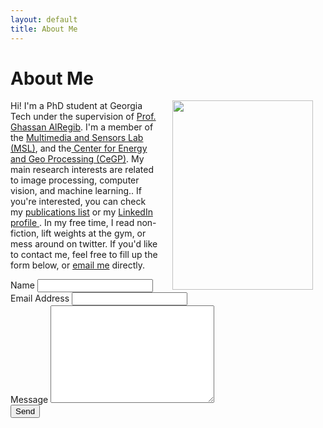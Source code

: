 ```yaml
---
layout: default
title: About Me
---
```


<div>
  <h1 class="pageTitle">About Me</h1>
  <img src="{{ '/assets/img/yazeed.png' | prepend: site.baseurl }}" alt="" height="303" width="225" align="right" hspace="20"> 
  <p>Hi! I'm a PhD student at Georgia Tech under the supervision of <a href="http://users.ece.gatech.edu/gregib/">Prof. Ghassan AlRegib</a>. I'm a member of the <a href="http://www2.ece.gatech.edu/research/labs/msl/index.html"> Multimedia and Sensors Lab (MSL)</a>, and the<a href= "http://cegp.ece.gatech.edu/"> Center for Energy and Geo Processing (CeGP)</a>. My main research interests are related to image processing, computer vision, and machine learning.. If you're interested, you can check my  <a href="http://www.yalaudah.com/publications"> publications list</a> or my <a href= "https://www.linkedin.com/in/alaudah"> LinkedIn profile </a>.  In my free time, I read non-fiction, lift weights at the gym, or mess around on twitter. If you'd like to contact me, feel free to fill up the form below, or <a href="mailto:yalaudah@gmail.com">email me</a> directly.</p> 

<form action="http://formspree.io/yalaudah@gmail.com" method="POST">
    <label for="name">Name</label>    
    <input type="text" id="name" name="name" class="full-width"><br>
    <label for="email">Email Address</label>
    <input type="email" id="email" name="_replyto" class="full-width"><br>
    <label for="message">Message</label>
    <textarea name="message" id="message" cols="30" rows="10" class="full-width"></textarea><br>
    <input type="submit" value="Send" class="button">
  </form>


</div>
